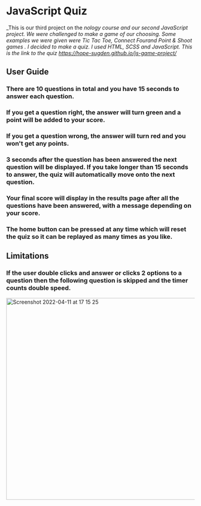 # **JavaScript Quiz**
_This is our third project on the _nology course and our second JavaScript project._
_We were challenged to make a game of our choosing. Some examples we were given were Tic Tac Toe, Connect Fourand Point & Shoot games . I decided to make a quiz._
_I used HTML, SCSS and JavaScript._
_This is the link to the quiz https://hope-sugden.github.io/js-game-project/_



## **User Guide**

### There are 10 questions in total and you have 15 seconds to answer each question. 
### If you get a question right, the answer will turn green and a point will be added to your score. 
### If you get a question wrong, the answer will turn red and you won't get any points. 
### 3 seconds after the question has been answered the next question will be displayed. If you take longer than 15 seconds to answer, the quiz will automatically move onto the next question. 
### Your final score will display in the results page after all the questions have been answered, with a message depending on your score. 
### The home button can be pressed at any time which will reset the quiz so it can be replayed as many times as you like.

## **Limitations**

### If the user double clicks and answer or clicks 2 options to a question then the following question is skipped and the timer counts double speed.

<img width="539" alt="Screenshot 2022-04-11 at 17 15 25" src="https://user-images.githubusercontent.com/100870944/162785205-91bf3413-7d98-4358-892a-dbd086ba850d.png">
